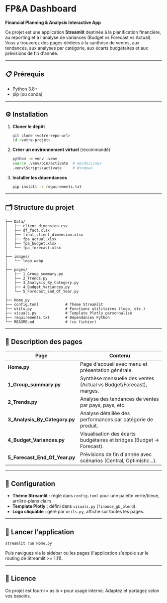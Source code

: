 # FP&A Dashboard

**Financial Planning & Analysis Interactive App**

Ce projet est une application **Streamlit** destinée à la planification financière, au reporting et à l'analyse de variances (Budget vs Forecast vs Actual). Vous y trouverez des pages dédiées à la synthèse de ventes, aux tendances, aux analyses par catégorie, aux écarts budgétaires et aux prévisions de fin d'année.

---

## 📋 Prérequis

- Python 3.8+
- pip (ou conda)

---

## ⚙️ Installation

1. **Cloner le dépôt**
   ```bash
   git clone <votre-repo-url>
   cd <votre-projet>
   ```
2. **Créer un environnement virtuel** (recommandé)
   ```bash
   python -m venv .venv
   source .venv/bin/activate  # macOS/Linux
   .venv\Scripts\activate     # Windows
   ```
3. **Installer les dépendances**
   ```bash
   pip install -r requirements.txt
   ```

---

## 🗂️ Structure du projet

```text
├── Data/
│   ├── client_dimension.csv
│   ├── df_fact.xlsx
│   ├── final_client_dimension.xlsx
│   ├── fpa_actual.xlsx
│   ├── fpa_budget.xlsx
│   └── fpa_forecast.xlsx
│
├── images/
│   └── logo.webp
│
├── pages/
│   ├── 1_Group_summary.py
│   ├── 2_Trends.py
│   ├── 3_Analysis_By_Category.py
│   ├── 4_Budget_Variances.py
│   └── 5_Forecast_End_Of_Year.py
│
├── Home.py
├── config.toml            # Thème Streamlit
├── utils.py               # Fonctions utilitaires (logo, etc.)
├── visuals.py             # Template Plotly personnalisé
├── requirements.txt       # Dépendances Python
└── README.md              # (ce fichier)
```

---

## 📑 Description des pages

| Page                                    | Contenu                                                                 |
|-----------------------------------------|-------------------------------------------------------------------------|
| **Home.py**                             | Page d'accueil avec menu et présentation générale.                      |
| **1_Group_summary.py**                  | Synthèse mensuelle des ventes (Actual vs Budget/Forecast), marges.     |
| **2_Trends.py**                         | Analyse des tendances de ventes par pays, pays, etc.                   |
| **3_Analysis_By_Category.py**           | Analyse détaillée des performances par catégorie de produit.           |
| **4_Budget_Variances.py**               | Visualisation des écarts budgétaires et bridges (Budget → Forecast).   |
| **5_Forecast_End_Of_Year.py**           | Prévisions de fin d'année avec scénarios (Central, Optimistic...).     |

---

## 🔧 Configuration

- **Thème Streamlit** : réglé dans `config.toml` pour une palette verte/bleue, arrière-plans clairs.
- **Template Plotly** : défini dans `visuals.py` (`finance_gb_blend`).
- **Logo cliquable** : géré par `utils.py`, affiché sur toutes les pages.

---

## 🚀 Lancer l'application

```bash
streamlit run Home.py
```

Puis naviguez via la sidebar ou les pages (l'application s'appuie sur le routing de Streamlit >= 1.11).

---

## 📜 Licence

Ce projet est fourni « as is » pour usage interne. Adaptez et partagez selon vos besoins.
